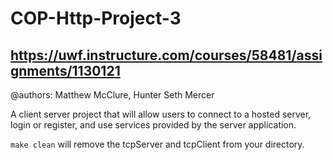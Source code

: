 # COP-Http-Project-3

## https://uwf.instructure.com/courses/58481/assignments/1130121


@authors: Matthew McClure, Hunter Seth Mercer

A client server project that will allow users to connect to a hosted server, login or register, and use services provided by the server application.



`make clean` will remove the tcpServer and tcpClient from your directory.
